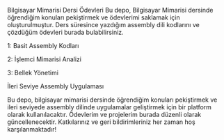 Bilgisayar Mimarisi Dersi Ödevleri
Bu depo, Bilgisayar Mimarisi dersinde öğrendiğim konuları pekiştirmek ve ödevlerimi 
saklamak için oluşturulmuştur. Ders süresince yazdığım assembly dili kodlarını ve 
çözdüğüm ödevleri burada bulabilirsiniz.

1: Basit Assembly Kodları

2: İşlemci Mimarisi Analizi

3: Bellek Yönetimi

İleri Seviye Assembly Uygulaması

Bu depo, bilgisayar mimarisi dersinde öğrendiğim konuları pekiştirmek ve ileri seviyede
assembly dilinde uygulamalar geliştirmek için bir platform olarak kullanılacaktır.
Ödevlerim ve projelerim burada düzenli olarak güncellenecektir. Katkılarınız ve
geri bildirimleriniz her zaman hoş karşılanmaktadır!
